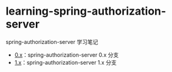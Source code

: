 # learning-spring-authorization-server

spring-authorization-server 学习笔记

- [0.x](./0.x/README.md)：spring-authorization-server 0.x 分支
- [1.x](./1.x/README.md)：spring-authorization-server 1.x 分支
